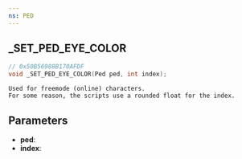 ```yaml
---
ns: PED
---
```

## _SET_PED_EYE_COLOR

```c
// 0x50B56988B170AFDF
void _SET_PED_EYE_COLOR(Ped ped, int index);
```

```
Used for freemode (online) characters.  
For some reason, the scripts use a rounded float for the index.  
```

## Parameters
* **ped**: 
* **index**: 

